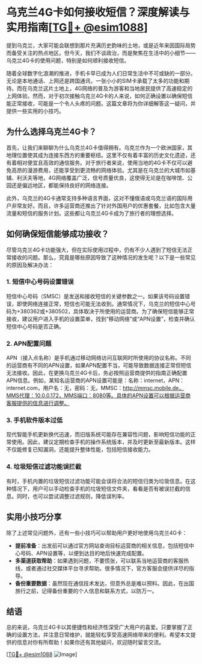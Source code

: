 # 乌克兰4G卡如何接收短信？深度解读与实用指南[[TG💪+ @esim1088](https://t.me/s/esim1088)]

提到乌克兰，大家可能会联想到那片充满历史韵味的土地，或是近年来因国际局势而备受关注的热点地区。但今天，我们不谈政治，而是聚焦在生活中的小细节——乌克兰4G卡的使用问题，特别是如何顺利接收短信。

随着全球数字化浪潮的推进，手机卡早已成为人们日常生活中不可或缺的一部分。无论是本地通话、上网还是跨国通讯，一张小小的SIM卡承载了太多的功能和期待。而在乌克兰这片土地上，4G网络的普及为游客和当地居民提供了高速稳定的上网体验。然而，对于初次接触乌克兰4G卡的人来说，如何正确设置以确保短信能正常接收，可能是一个令人头疼的问题。这篇文章将为你详细解答这一疑问，并提供一些实用的小技巧。

## 为什么选择乌克兰4G卡？

首先，让我们来聊聊为什么乌克兰4G卡值得拥有。乌克兰作为一个欧洲国家，其地理位置使其成为连接东西方的重要枢纽。这里不仅有着丰富的历史文化遗迹，还有着相对便宜且高效的通信服务。对于旅行者来说，使用当地的4G卡不仅可以避免高昂的漫游费用，还能享受到更流畅的网络体验。尤其是在乌克兰的大城市如基辅、利沃夫等地，4G网络覆盖广泛，信号质量优良，这使得无论是在咖啡馆、公园还是偏远地区，都能保持良好的网络连接。

此外，乌克兰的4G卡通常支持多种语言界面，这对不懂俄语或乌克兰语的国际用户非常友好。而且，许多运营商还推出了针对外国用户的优惠套餐，比如包含大量流量和短信的服务计划。这些都让乌克兰4G卡成为了旅行者的理想选择。

## 如何确保短信能够成功接收？

尽管乌克兰4G卡功能强大，但在实际使用过程中，仍有不少人遇到了短信无法正常接收的问题。那么，究竟是哪些原因导致了这种情况的发生呢？以下是一些常见的原因及解决办法：

### 1. 短信中心号码设置错误

短信中心号码（SMSC）是发送和接收短信的关键参数之一。如果该号码设置错误，即使网络连接正常，短信也可能无法收到。通常情况下，乌克兰的短信中心号码为+380362或+380502，具体取决于所使用的运营商。为了确保短信能够正常接收，建议用户进入手机的设置菜单，找到“移动网络”或“APN设置”，检查并确认短信中心号码是否正确。

### 2. APN配置问题

APN（接入点名称）是手机通过移动网络访问互联网时所使用的协议名称。不同的运营商有不同的APN设置，如果APN配置不当，可能导致数据连接正常但短信无法接收。因此，在更换乌克兰4G卡后，务必按照运营商提供的指南正确配置APN信息。例如，某知名运营商的APN设置可能是：名称：internet，APN：internet.com，用户名：无，密码：无，MMSC：http://mmsc.mobile.de，MMS代理：10.0.0.172，MMS端口：8080等。具体的APN设置可以根据运营商客服提供的信息进行调整。

### 3. 手机软件版本过低

现代智能手机更新换代迅速，而旧版系统可能存在兼容性问题，影响短信功能的正常使用。因此，建议定期检查手机的操作系统版本，并及时更新至最新版本。这样不仅能修复已知漏洞，还能提升整体性能，包括短信接收能力。

### 4. 垃圾短信过滤功能误拦截

有时，手机内置的垃圾短信过滤功能可能会误将合法的短信归类为垃圾信息。在这种情况下，用户可以手动检查手机的垃圾短信文件夹，看看是否有被误拦截的信息。同时，也可以尝试调整过滤规则，降低误判率。

## 实用小技巧分享

除了上述常见问题外，还有一些小技巧可以帮助用户更好地使用乌克兰4G卡：

- **提前准备**：出发前可以通过官方网站查询目标运营商的相关信息，包括短信中心号码、APN设置等，以便到达目的地后快速完成配置。
- **多渠道获取帮助**：如果遇到问题，不要慌张，可以联系当地运营商的客服热线，或者通过社交媒体平台寻求帮助。很多情况下，官方客服会提供详尽的指导。
- **备份重要数据**：虽然现在通信技术发达，但意外总是难以预料。因此，在出国旅行之前，记得备份重要的个人信息和联系方式，以防万一。

## 结语

总的来说，乌克兰4G卡以其便捷性和经济性深受广大用户的喜爱。只要掌握了正确的设置方法，并注意日常维护，就能轻松享受高速网络带来的便利。希望本文提供的信息对你有所帮助！如果你还有其他疑问，欢迎随时留言交流。

[[TG💪+ @esim1088](https://t.me/s/esim1088) ![Image](https://i.postimg.cc/4NQfJmqS/Snipaste-2025-05-13-00-14-12.png)]